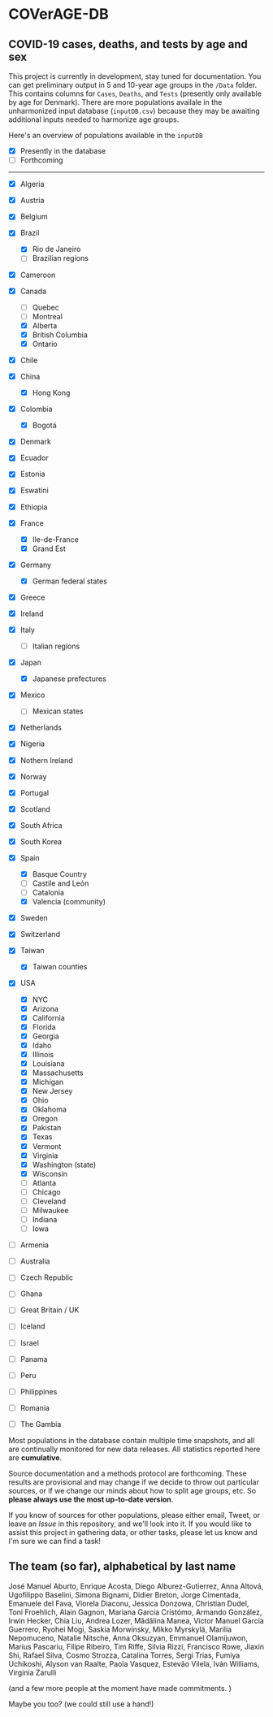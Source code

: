 # COVerAGE-DB 

## COVID-19 cases, deaths, and tests by age and sex

This project is currently in development, stay tuned for documentation. You can get preliminary output in 5 and 10-year age groups in the `/Data` folder. This contains columns for `Cases`, `Deaths`, and `Tests` (presently only available by age for Denmark). There are more populations availale in the unharmonized input database (`inputDB.csv`) because they may be awaiting additional inputs needed to harmonize age groups.

Here's an overview of populations available in the `inputDB` 
- [x] Presently in the database
- [ ] Forthcoming
-------------------------------

- [x] Algeria
- [x] Austria
- [x] Belgium 
- [x] Brazil    
  - [x] Rio de Janeiro
  - [ ] Brazilian regions
- [x] Cameroon
- [x] Canada  
  - [ ] Quebec
  - [ ] Montreal
  - [x] Alberta
  - [x] British Columbia
  - [x] Ontario
- [x] Chile
- [x] China    
  - [x] Hong Kong
- [x] Colombia   
  - [x] Bogotá
- [x] Denmark    
- [x] Ecuador     
- [x] Estonia
- [x] Eswatini    
- [x] Ethiopia
- [x] France     
  - [x] Ile-de-France
  - [x] Grand Est
- [x] Germany   
  - [x] German federal states
- [x] Greece
- [x] Ireland
- [x] Italy     
  - [ ] Italian regions
- [x] Japan
  - [x] Japanese prefectures
- [x] Mexico     
  - [ ] Mexican states
- [x] Netherlands 
- [x] Nigeria
- [x] Nothern Ireland
- [x] Norway
- [x] Portugal   
- [x] Scotland  
- [x] South Africa
- [x] South Korea  
- [x] Spain  
  - [x] Basque Country
  - [ ] Castile and León
  - [ ] Catalonia
  - [x] Valencia (community)
- [x] Sweden     
- [x] Switzerland
- [x] Taiwan
  - [x] Taiwan counties
- [x] USA 
  - [x] NYC
  - [x] Arizona
  - [x] California
  - [x] Florida
  - [x] Georgia
  - [x] Idaho
  - [x] Illinois
  - [x] Louisiana
  - [x] Massachusetts
  - [x] Michigan
  - [x] New Jersey
  - [x] Ohio
  - [x] Oklahoma
  - [x] Oregon
  - [x] Pakistan
  - [x] Texas
  - [x] Vermont
  - [x] Virginia
  - [x] Washington (state)
  - [x] Wisconsin
  - [ ] Atlanta
  - [ ] Chicago
  - [ ] Cleveland
  - [ ] Milwaukee
  - [ ] Indiana
  - [ ] Iowa
  
- [ ] Armenia
- [ ] Australia
- [ ] Czech Republic
- [ ] Ghana
- [ ] Great Britain / UK
- [ ] Iceland
- [ ] Israel
- [ ] Panama
- [ ] Peru
- [ ] Philippines
- [ ] Romania
- [ ] The Gambia
  

Most populations in the database contain multiple time snapshots, and all are continually monitored for new data releases.  All statistics reported here are **cumulative**. 

Source documentation and a methods protocol are forthcoming. These results are provisional and may change if we decide to throw out particular sources, or if we change our minds about how to split age groups, etc. So **please always use the most up-to-date version**.

If you know of sources for other populations, please either email, Tweet, or leave an *Issue* in this repository, and we'll look into it. If you would like to assist this project in gathering data, or other tasks, please let us know and I'm sure we can find a task!

## The team (so far), alphabetical by last name
José Manuel Aburto, Enrique Acosta, Diego Alburez-Gutierrez, Anna Altová, Ugofilippo Baselini, Simona Bignami, Didier Breton, Jorge Cimentada, Emanuele del Fava, Viorela Diaconu, Jessica Donzowa, Christian Dudel, Toni Froehlich, Alain Gagnon, Mariana Garcia Cristómo, Armando González, Irwin Hecker, Chia Liu, Andrea Lozer, Mădălina Manea, Victor Manuel Garcia Guerrero, Ryohei Mogi, Saskia Morwinsky, Mikko Myrskylä, Marilia Nepomuceno, Natalie Nitsche, Anna Oksuzyan, Emmanuel Olamijuwon, Marius Pascariu, Filipe Ribeiro, Tim Riffe, Silvia Rizzi, Francisco Rowe, Jiaxin Shi, Rafael Silva, Cosmo Strozza, Catalina Torres, Sergi Trias, Fumiya Uchikoshi, Alyson van Raalte, Paola Vasquez, Estevão Vilela, Iván Williams, Virginia Zarulli

(and a few more people at the moment have made commitments. )

Maybe you too? (we could still use a hand!)






